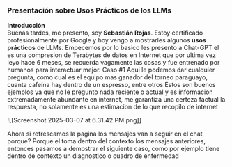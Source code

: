 ### **Presentación sobre Usos Prácticos de los LLMs**

**Introducción**  
Buenas tardes, me presento, soy **Sebastián Rojas**. Estoy certificado profesionalmente por Google y hoy vengo a mostrarles algunos **usos prácticos** de  LLMs. 
 Empecemos por lo basico les presento a Chat-GPT el es una compresion de Terabytes de datos en Internet que por ultima vez leyo hace 6 meses, se recuerda vagamente las cosas y fue entrenado por humanos para interactuar mejor.
Caso #1
Aqui le podemos dar cualquier pregunta, como cual es el equipo mas ganador del torneo paraguayo, cuanta cafeína hay dentro de un espresso, entre otros
Estos son buenos ejemplos ya que no le pregunto nada reciente o actual y es  informacion extremadamente abundante en internet, me garantiza una certeza factual la respuesta, no solamente es una estimacion de lo que recopilo de internet

![[Screenshot 2025-03-07 at 6.31.42 PM.png]]

Ahora si refrescamos la pagina los mensajes van a seguir en el chat, porque? Porque el toma dentro del contexto los mensajes anteriores, entonces pasamos a demostrar el siguiente caso, como por ejemplo tiene dentro de contexto un diagnostico o cuadro de enfermedad